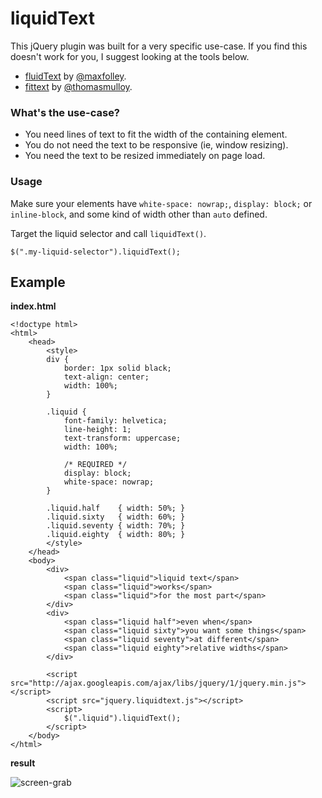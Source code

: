 liquidText
==========

This jQuery plugin was built for a very specific use-case. If you find this doesn&apos;t work for you, I suggest looking at the tools below.

- [fluidText](https://github.com/maxfolley/fluidtext) by [@maxfolley](https://github.com/maxfolley).
- [fittext](https://github.com/thomasmulloy/fittext) by [@thomasmulloy](https://github.com/thomasmulloy).

### What&apos;s the use-case?

- You need lines of text to fit the width of the containing element.
- You do not need the text to be responsive (ie, window resizing).
- You need the text to be resized immediately on page load.

### Usage

Make sure your elements have `white-space: nowrap;`, `display: block;` or `inline-block`, and some kind of width other than `auto` defined. 

Target the liquid selector and call `liquidText()`.

	$(".my-liquid-selector").liquidText();
	
Example
-------

**index.html**

	<!doctype html>
    <html>
       	<head>
            <style>
            div {
                border: 1px solid black;
                text-align: center;
                width: 100%;
            }
        
            .liquid {
                font-family: helvetica;
                line-height: 1;
                text-transform: uppercase;
                width: 100%;
        
                /* REQUIRED */
                display: block;
                white-space: nowrap;
            }
        
            .liquid.half    { width: 50%; }
            .liquid.sixty   { width: 60%; }
            .liquid.seventy { width: 70%; }
            .liquid.eighty  { width: 80%; }
            </style>
        </head>
        <body>
            <div>
            	<span class="liquid">liquid text</span>
            	<span class="liquid">works</span>
            	<span class="liquid">for the most part</span>
            </div>
            <div>
            	<span class="liquid half">even when</span>
            	<span class="liquid sixty">you want some things</span>
            	<span class="liquid seventy">at different</span>
            	<span class="liquid eighty">relative widths</span>
            </div>
        
            <script src="http://ajax.googleapis.com/ajax/libs/jquery/1/jquery.min.js"></script>
            <script src="jquery.liquidtext.js"></script>
            <script>
            	$(".liquid").liquidText();
            </script>
        </body>
    </html>

**result**

![screen-grab](https://raw.github.com/davidglivar/jquery.liquidtext.js/master/screen-grab.png)